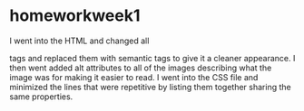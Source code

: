# homeworkweek1
I went into the HTML and changed all <div> tags and replaced them with semantic tags to give it a cleaner appearance. I then went added alt attributes to all of the images describing what the image was for making it easier to read. I went into the CSS file and minimized the lines that were repetitive by listing them together sharing the same properties. 

